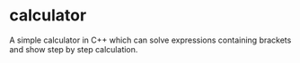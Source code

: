 # calculator
A simple calculator in C++ which can solve expressions containing brackets and show step by step calculation.

